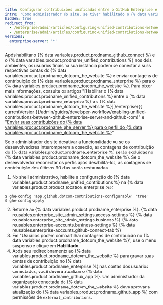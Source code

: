 ```yaml
---
title: Configurar contribuições unificadas entre o GitHub Enterprise e o GitHub.com
intro: 'Como administrador do site, se tiver habilitado o {% data variables.product.prodname_github_connect %}, você poderá permitir que os usuários finais vejam as contagens de contribuição anônimas do trabalho feito no {% data variables.product.prodname_enterprise %} em seus respectivos gráficos de contribuição do {% data variables.product.prodname_dotcom_the_website %}.'
hidden: true
redirect_from:
  - /enterprise/admin/articles/configuring-unified-contributions-between-github-enterprise-and-github-com
  - /enterprise/admin/articles/configuring-unified-contributions-between-github-enterprise-and-githubcom
versions:
  enterprise-server: '*'
---
```



Após habilitar o {% data variables.product.prodname_github_connect %} e o {% data variables.product.prodname_unified_contributions %} nos dois ambientes, os usuários finais na sua instância podem se conectar a suas respectivas contas do {% data variables.product.prodname_dotcom_the_website %} e enviar contagens de contribuição do {% data variables.product.prodname_enterprise %} para o {% data variables.product.prodname_dotcom_the_website %}. Para obter mais informações, consulte os artigos "[Habilitar o {% data variables.product.prodname_unified_contributions %} entre o {% data variables.product.prodname_enterprise %} e o {% data variables.product.prodname_dotcom_the_website %}](/enterprise/{{ currentVersion }}/admin/guides/developer-workflow/enabling-unified-contributions-between-github-enterprise-server-and-github-com)" e "[Enviar suas contribuições do {% data variables.product.prodname_ghe_server %} para o perfil do {% data variables.product.prodname_dotcom_the_website %}](/articles/sending-your-github-enterprise-server-contributions-to-your-github-com-profile/)".

Se o administrador do site desativar a funcionalidade ou se os desenvolvedores interromperem a conexão, as contagens de contribuição do {% data variables.product.prodname_enterprise %} serão excluídas no {% data variables.product.prodname_dotcom_the_website %}. Se o desenvolvedor reconectar os perfis após desabilitá-los, as contagens de contribuição dos últimos 90 dias serão restauradas.

1.  No shell administrativo, habilite a configuração do {% data variables.product.prodname_unified_contributions %} na {% data variables.product.product_location_enterprise %}:
  ```shell
  $ ghe-config 'app.github.dotcom-contributions-configurable' 'true'
  $ ghe-config-apply
  ```
2. Retorne ao {% data variables.product.prodname_enterprise %}.
{% data reusables.enterprise_site_admin_settings.access-settings %}
{% data reusables.enterprise_site_admin_settings.business %}
{% data reusables.enterprise-accounts.business-settings %}
{% data reusables.enterprise-accounts.github-connect-tab %}
7. Em "Usuários podem compartilhar contagens de contribuição no {% data variables.product.prodname_dotcom_the_website %}", use o menu suspenso e clique em **Habilitado**.
8. Após seu redirecionamento ao {% data variables.product.prodname_dotcom_the_website %} para gravar suas contas de contribuição no {% data variables.product.prodname_enterprise %} nas contas dos usuários conectados, você deverá atualizar o {% data variables.product.prodname_github_app %}. Um administrador da organização conectada do {% data variables.product.prodname_dotcom_the_website %} deve aprovar a atualização do {% data variables.product.prodname_github_app %} com permissões de `external_contributions`.

